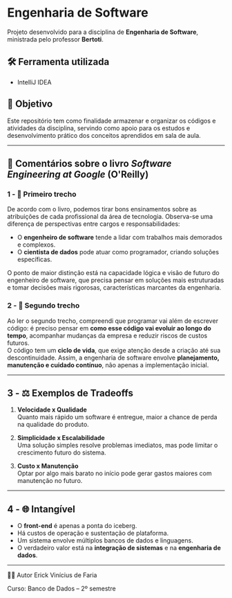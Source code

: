 # Engenharia de Software

Projeto desenvolvido para a disciplina de **Engenharia de Software**, ministrada pelo professor **Bertoti**.

## 🛠️ Ferramenta utilizada

* IntelliJ IDEA

## 📌 Objetivo

Este repositório tem como finalidade armazenar e organizar os códigos e atividades da disciplina, servindo como apoio para os estudos e desenvolvimento prático dos conceitos aprendidos em sala de aula.

---

## 📖 Comentários sobre o livro *Software Engineering at Google* (O'Reilly)

### 1 - 🔹 Primeiro trecho
De acordo com o livro, podemos tirar bons ensinamentos sobre as atribuições de cada profissional da área de tecnologia. Observa-se uma diferença de perspectivas entre cargos e responsabilidades:  
- O **engenheiro de software** tende a lidar com trabalhos mais demorados e complexos.  
- O **cientista de dados** pode atuar como programador, criando soluções específicas.  

O ponto de maior distinção está na capacidade lógica e visão de futuro do engenheiro de software, que precisa pensar em soluções mais estruturadas e tomar decisões mais rigorosas, características marcantes da engenharia.

### 2 - 🔹 Segundo trecho
Ao ler o segundo trecho, compreendi que programar vai além de escrever código: é preciso pensar em **como esse código vai evoluir ao longo do tempo**, acompanhar mudanças da empresa e reduzir riscos de custos futuros.  
O código tem um **ciclo de vida**, que exige atenção desde a criação até sua descontinuidade. Assim, a engenharia de software envolve **planejamento, manutenção e cuidado contínuo**, não apenas a implementação inicial.

---

## 3 - ⚖️ Exemplos de Tradeoffs

1. **Velocidade x Qualidade**  
   Quanto mais rápido um software é entregue, maior a chance de perda na qualidade do produto.

2. **Simplicidade x Escalabilidade**  
   Uma solução simples resolve problemas imediatos, mas pode limitar o crescimento futuro do sistema.

3. **Custo x Manutenção**  
   Optar por algo mais barato no início pode gerar gastos maiores com manutenção no futuro.

---

## 4 - 🌐 Intangível

- O **front-end** é apenas a ponta do iceberg.  
- Há custos de operação e sustentação de plataforma.  
- Um sistema envolve múltiplos bancos de dados e linguagens.  
- O verdadeiro valor está na **integração de sistemas** e na **engenharia de dados**.

---


👨‍🎓 Autor
Erick Vinícius de Faria

Curso: Banco de Dados – 2º semestre
